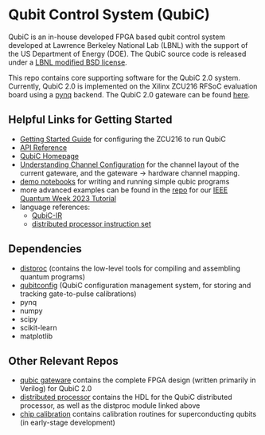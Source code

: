 # Qubit Control System (QubiC)

QubiC is an in-house developed FPGA based qubit control system developed at Lawrence Berkeley National Lab (LBNL) with the support of the US Department of Energy (DOE). The QubiC source code is released under a [LBNL modified BSD license](LICENSE).

This repo contains core supporting software for the QubiC 2.0 system. Currently, QubiC 2.0 is implemented on the Xilinx ZCU216 RFSoC evaluation board using a [pynq](http://www.pynq.io/) backend. The QubiC 2.0 gateware can be found [here](https://gitlab.com/LBL-QubiC/gateware/-/tree/rfsoc).

## Helpful Links for Getting Started

 - [Getting Started Guide](https://gitlab.com/LBL-QubiC/software/-/wikis/Getting-Started-with-QubiC-2.0-on-the-ZCU216) for configuring the ZCU216 to run QubiC
 - [API Reference](https://lbl-qubic.gitlab.io/software/)
 - [QubiC Homepage](https://lbl-qubic.gitlab.io)
 - [Understanding Channel Configuration](https://gitlab.com/LBL-QubiC/software/-/wikis/Understanding-Channel-Configuration) for the channel layout of the current gateware, and the gateware -> hardware channel mapping.
 - [demo notebooks](https://gitlab.com/LBL-QubiC/software/-/tree/rfsoc/examples?ref_type=heads) for writing and running simple qubic programs
 - more advanced examples can be found in the [repo](https://gitlab.com/LBL-QubiC/qce23tutorial) for our [IEEE Quantum Week 2023 Tutorial](https://sites.google.com/lbl.gov/qubicqce23?usp=sharing)
 - language references: 
   - [QubiC-IR](https://lbl-qubic.gitlab.io/distributed_processor/)
   - [distributed processor instruction set](https://gitlab.com/LBL-QubiC/distributed_processor/-/wikis/Instruction-Set)

## Dependencies
 - [distproc](https://gitlab.com/LBL-QubiC/distributed_processor/-/tree/master/python) (contains the low-level tools for compiling and assembling quantum programs)
 - [qubitconfig](https://gitlab.com/LBL-QubiC/experiments/qubitconfig) (QubiC configuration management system, for storing and tracking gate-to-pulse calibrations)
 - pynq
 - numpy
 - scipy
 - scikit-learn
 - matplotlib

## Other Relevant Repos
 - [qubic gateware](https://gitlab.com/LBL-QubiC/gateware/-/tree/rfsoc) contains the complete FPGA design (written primarily in Verilog) for QubiC 2.0
 - [distributed processor](https://gitlab.com/LBL-QubiC/distributed_processor) contains the HDL for the QubiC distributed processor, as well as the distproc module linked above
 - [chip calibration](https://gitlab.com/LBL-QubiC/experiments/chipcalibration) contains calibration routines for superconducting qubits (in early-stage development)

